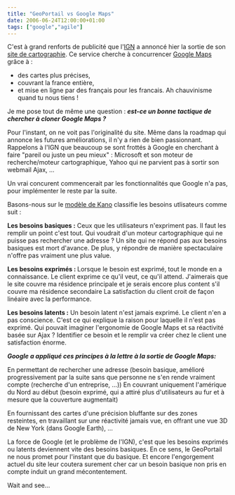 ```yaml
---
title: "GeoPortail vs Google Maps"
date: 2006-06-24T12:00:00+01:00
tags: ["google","agile"]
---
```


C'est à grand renforts de publicité que l'<a href="http://www.ign.fr">IGN</a> a annoncé hier la sortie de son <a href="http://www.geoportail.fr/">site de cartographie</a>. Ce service cherche à concurrencer <a href="http://maps.google.fr/">Google Maps</a> grâce à :

 + des cartes plus précises,
 + couvrant la france entière,
 + et mise en ligne par des français pour les francais. Ah chauvinisme quand tu nous tiens !

Je me pose tout de même une question : <em><strong>est-ce un bonne tactique de chercher à cloner Google Maps ?</strong></em>

Pour l'instant, on ne voit pas l'originalité du site. Même dans la roadmap qui annonce les futures améliorations, il n'y a rien de bien passionnant. Rappelons à l'IGN que beaucoup se sont frottés à Google en cherchant à faire "pareil ou juste un peu mieux" : Microsoft et son moteur de recherche/moteur cartographique, Yahoo qui ne parvient pas à sortir son webmail Ajax, ...

Un vrai concurent commencerait par les fonctionnalités que Google n'a pas, pour implémenter le reste par la suite.

Basons-nous sur le <a href="http://www.sales-mkg.org/index.php?2005/02/09/9-la-satisfaction-client">modèle de Kano</a> classifie les besoins utlisateurs comme suit :

<strong>Les besoins basiques :</strong> Ceux que les utilisateurs n'expriment pas. Il faut les remplir un point c'est tout. Qui voudrait d'un moteur cartographique qui ne puisse pas rechercher une adresse ? Un site qui ne répond pas aux besoins basiques est mort d'avance. De plus, y répondre de manière spectaculaire n'offre pas vraiment une plus value.

<strong>Les besoins exprimés : </strong>Lorsque le besoin est exprimé, tout le monde en a connaissance. Le client exprime ce qu'il veut, ce qu'il attend. J'aimerais que le site couvre ma résidence principale et je serais encore plus content s'il couvre ma résidence secondaire La satisfaction du client croit de façon linéaire avec la performance.

<strong>Les besoins latents :</strong> Un besoin latent n'est jamais exprimé. Le client n'en a pas conscience. C'est ce qui explique la raison pour laquelle il n'est pas exprimé. Qui pouvait imaginer l'ergonomie de Google Maps et sa réactivité basée sur Ajax ? Identifier ce besoin et le remplir va créer chez le client une satisfaction énorme.

<strong><em>Google a appliqué ces principes à la lettre à la sortie de Google Maps: </em></strong>

En permettant de rechercher une adresse (besoin basique, amélioré progressivement par la suite sans que personne ne s'en rende vraiment compte (recherche d'un entreprise, ...)) En couvrant uniquement l'amérique du Nord au début (besoin exprimé, qui a attiré plus d'utilisateurs au fur et à mesure que la couverture augmentait)

En fournissant des cartes d'une précision bluffante sur des zones resteintes, en travaillant sur une réactivité jamais vue, en offrant une vue 3D de New York (dans Google Earth), ...

La force de Google (et le problème de l'IGN), c'est que les besoins exprimés ou latents deviennent vite des besoins basiques. En ce sens, le GeoPortail ne nous promet pour l'instant que du basique. Et encore l'engorgement actuel du site leur coutera surement cher car un besoin basique non pris en compte induit un grand mécontentement.

Wait and see... <ul />

